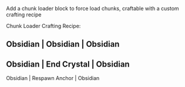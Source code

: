 Add a chunk loader block to force load chunks, craftable with a custom crafting recipe

Chunk Loader Crafting Recipe:

Obsidian          | Obsidian        | Obsidian   
------------------------------------------------             
Obsidian          | End Crystal     | Obsidian    
------------------------------------------------            
Obsidian          | Respawn Anchor  | Obsidian                 
